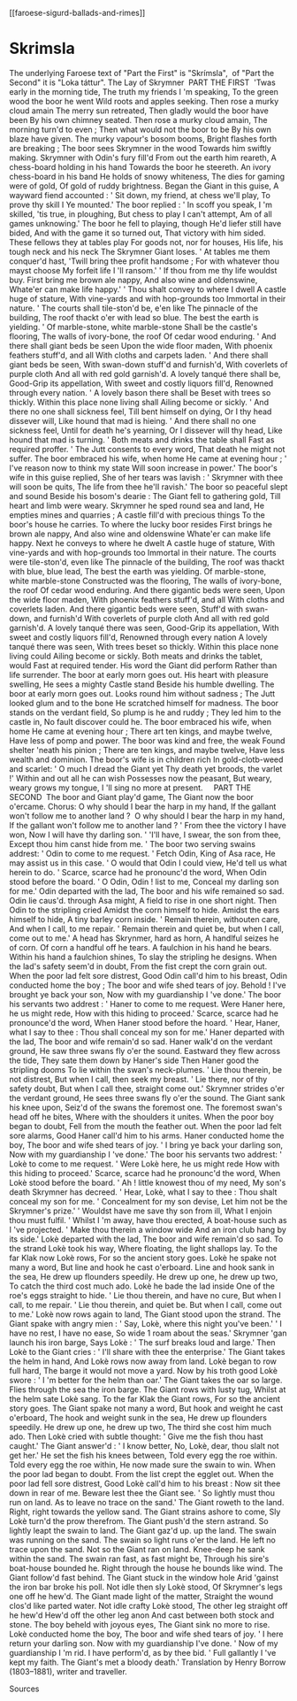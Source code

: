 [[faroese-sigurd-ballads-and-rimes]]
# Skrimsla

The underlying Faroese text of "Part the First" is "Skrímsla",  of "Part the Second" it is "Loka táttur".
The Lay of Skrymner  PART THE FIRST  'Twas early in the morning tide, The truth my friends I 'm speaking, To the green wood the boor he went Wild roots and apples seeking. 
Then rose a murky cloud amain The merry sun retreated, Then gladly would the boor have been By his own chimney seated. 
Then rose a murky cloud amain, The morning turn'd to even ; Then what would not the boor to be By his own blaze have given. 
The murky vapour's bosom booms, Bright flashes forth are breaking ; The boor sees Skrymner in the wood Towards him swiftly making. 
Skrymner with Odin's fury fill'd From out the earth him reareth, A chess-board holding in his hand Towards the boor he steereth. 
An ivory chess-board in his band He holds of snowy whiteness, The dies for gaming were of gold, Of gold of ruddy brightness. 
Began the Giant in this guise, A wayward fiend accounted : ' Sit down, my friend, at chess we'll play, To prove thy skill I Ye mounted.' 
The boor replied : ' In scoff you speak, I 'm skilled, 'tis true, in ploughing, But chess to play I can't attempt, Am of all games unknowing.' 
The boor he fell to playing, though He'd liefer still have bided, And with the game it so turned out, That victory with him sided. 
These fellows they at tables play For goods not, nor for houses, His life, his tough neck and his neck The Skrymner Giant loses. 
' At tables me them conquer'd hast, 'Twill bring thee profit handsome ; For with whatever thou mayst choose My forfeit life I 'll ransom.' 
' If thou from me thy life wouldst buy. First bring me brown ale nappy, And also wine and oldenswine, Whate'er can make life happy.' 
' Thou shalt convey to where I dwell A castle huge of stature, With vine-yards and with hop-grounds too Immortal in their nature. 
' The courts shall tile-ston'd be, e'en like The pinnacle of the building, The roof thackt o'er with lead so blue. The best the earth is yielding. 
' Of marble-stone, white marble-stone Shall be the castle's flooring, The walls of ivory-bone, the roof Of cedar wood enduring. 
' And there shall giant beds be seen Upon the wide floor maden, With phoenix feathers stuff'd, and all With cloths and carpets laden. 
' And there shall giant beds be seen, With swan-down stuff'd and furnish'd, With coverlets of purple cloth And all with red gold garnish'd. 
A lovely tanqué there shall be, Good-Grip its appellation, With sweet and costly liquors fill'd, Renowned through every nation. 
' A lovely bason there shall be Beset with trees so thickly. Within this place none living shall Ailing become or sickly. 
' And there no one shall sickness feel, Till bent himself on dying, Or I thy head dissever will, Like hound that mad is hieing. 
' And there shall no one sickness feel, Until for death he's yearning, Or I dissever will thy head, Like hound that mad is turning. 
' Both meats and drinks the table shall Fast as required proffer. ' The Jutt consents to every word, That death he might not suffer. 
The boor embraced his wife, when home He came at evening hour ; ' I've reason now to think my state Will soon increase in power.' 
The boor's wife in this guise replied, She of her tears was lavish : ' Skrymner with thee will soon be quits, The life from thee he'II ravish.' 
The boor so peaceful slept and sound Beside his bosom's dearie : The Giant fell to gathering gold, Till heart and limb were weary. 
Skrymner he sped round sea and land, He empties mines and quarries ; A castle fill'd with precious things To the boor's house he carries. 
To where the lucky boor resides First brings he brown ale nappy, And also wine and oldenswine Whate'er can make life happy. 
Next he conveys to where he dwelt A castle huge of stature, With vine-yards and with hop-grounds too Immortal in their nature. 
The courts were tile-ston'd, even like The pinnacle of the building, The roof was thackt with blue, blue lead, The best the earth was yielding. 
Of marble-stone, white marble-stone Constructed was the flooring, The walls of ivory-bone, the roof Of cedar wood enduring. 
And there gigantic beds were seen, Upon the wide floor maden, With phoenix feathers stuff'd, and all With cloths and coverlets laden. 
And there gigantic beds were seen, Stuff'd with swan-down, and furnish'd With coverlets of purple cloth And all with red gold garnish'd. 
A lovely tanqué there was seen, Good-Grip its appellation, With sweet and costly liquors fill'd, Renowned through every nation 
A lovely tanqué there was seen, With trees beset so thickly. Within this place none living could Ailing become or sickly. 
Both meats and drinks the tablet, would Fast at required tender. His word the Giant did perform Rather than life surrender. 
The boor at early morn goes out. His heart with pleasure swelling, He sees a mighty Castle stand Beside his humble dwelling. 
The boor at early morn goes out. Looks round him without sadness ; The Jutt looked glum and to the bone He scratched himself for madness. 
The boor stands on the verdant field, So plump is he and ruddy ; They led him to the castle in, No fault discover could he. 
The boor embraced his wife, when home He came at evening hour ; There art ten kings, and maybe twelve, Have less of pomp and power. 
The boor was kind and free, the weak Found shelter 'neath his pinion ; There are ten kings, and maybe twelve, Have less wealth and dominion. 
The boor's wife is in children rich In gold-clotb-weed and scarlet: ' O much I dread the Giant yet Thy death yet broods, the varlet !' 
Within and out all he can wish Possesses now the peasant, But weary, weary grows my tongue, I 'll sing no more at present.    
PART THE SECOND  The boor and Giant play'd game, The Giant now the boor o'ercame. 
Chorus: O why should I bear the harp in my hand, If the gallant won't follow me to another land ?  O why should I bear the harp in my hand, If the gallant won't follow me to another land ? 
' From thee the victory I have won, Now I will have thy darling son. 
' 'I'll have, I swear, the son from thee, Except thou him canst hide from me. ' 
The boor two serving swains addrest: ' Odin to come to me request. 
' Fetch Odin, King of Asa race, He may assist us in this case. 
' O would that Odin I could view, He'd tell us what herein to do. ' 
Scarce, scarce had he pronounc'd the word, When Odin stood before the board. 
' O Odin, Odin ! list to me, Conceal my darling son for me.' 
Odin departed with the lad, The boor and his wife remained so sad. 
Odin lie caus'd. through Asa might, A field to rise in one short night. 
Then Odin to the stripling cried Amidst the corn himself to hide. 
Amidst the ears himself to hide, A tiny barley corn inside. 
' Remain therein, withouten care, And when I call, to me repair. 
' Remain therein and quiet be, but when I call, come out to me.' 
A head has Skrynmer, hard as horn, A handlful seizes he of corn. 
Of corn a handful off he tears. A faulchion in his hand he bears. 
Within his hand a faulchion shines, To slay the stripling he designs. 
When the lad's safety seem'd in doubt, From the fist crept the corn grain out. 
When the poor lad felt sore distrest, Good Odin call'd him to his breast, 
Odin conducted home the boy ; The boor and wife shed tears of joy. 
Behold ! I've brought ye back your son, Now with my guardianship I 've done.' 
The boor his servants two addrest : ' Haner to come to me request. 
Were Haner here, he us might rede, How with this hiding to proceed.' 
Scarce, scarce had he pronounce'd the word, When Haner stood before the hoard. 
' Hear, Haner, what I say to thee : Thou shall conceal my son for me.' 
Haner departed with the lad, The boor and wife remain'd so sad. 
Haner walk'd on the verdant ground, He saw three swans fly o'er the sound. 
Eastward they flew across the tide, They sate them down by Haner's side 
Then Haner good the stripling dooms To lie within the swan's neck-plumes. 
' Lie thou therein, be not distrest, But when I call, then seek my breast. 
' Lie there, nor of thy safety doubt, But when I call thee, straight come out.' 
Skrymner strides o'er the verdant ground, He sees three swans fly o'er the sound. 
The Giant sank his knee upon, Seiz'd of the swans the foremost one. 
The foremost swan's head off he bites, Where with the shoulders it unites. 
When the poor boy began to doubt, Fell from the mouth the feather out. 
When the poor lad felt sore alarms, Good Haner call'd him to his arms. 
Haner conducted home the boy, The boor and wife shed tears of joy. 
' I bring ye back your darling son, Now with my guardianship I 've done.' 
The boor his servants two addrest: ' Lokè to come to me request. 
' Were Lokè here, he us might rede How with this hiding to proceed.' 
Scarce, scarce had he pronounc'd the word, When Lokè stood before the board. 
' Ah ! little knowest thou of my need, My son's death Skrymner has decreed. 
' Hear, Lokè, what I say to thee : Thou shalt conceal my son for me. 
' Concealment for my son devise, Let him not be the Skrymner's prize.' 
' Wouldst have me save thy son from ill, What I enjoin thou must fulfil. 
' Whilst I 'm away, have thou erected, A boat-house such as I 've projected. 
' Make thou therein a window wide And an iron club hang by its side.' 
Lokè departed with the lad, The boor and wife remain'd so sad. 
To the strand Lokè took his way, Where floating, the light shallops lay. 
To the far Klak now Lokè rows, For so the ancient story goes. 
Lokè he spake not many a word, But line and hook he cast o'erboard. 
Line and hook sank in the sea, He drew up flounders speedily. 
He drew up one, he drew up two, To catch the third cost much ado. 
Lokè he bade the lad inside One of the roe's eggs straight to hide. 
' Lie thou therein, and have no cure, But when I call, to me repair. 
' Lie thou therein, and quiet be. But when I call, come out to me.' 
Lokè now rows again to land, The Giant stood upon the strand. 
The Giant spake with angry mien : ' Say, Lokè, where this night you've been.' 
' I have no rest, I have no ease, So wide 1 roam about the seas.' 
Skrymner 'gan launch his iron barge, Says Lokè : ' The surf breaks loud and large.' 
Then Lokè to the Giant cries : ' I'll share with thee the enterprise.' 
The Giant takes the helm in hand, And Lokè rows now away from land. 
Lokè began to row full hard, The barge it would not move a yard. 
Now by his troth good Lokè swore : ' I 'm better for the helm than oar.' 
The Giant takes the oar so large. Flies through the sea the iron barge. 
The Giant rows with lusty tug, Whilst at the helm sate Lokè sang. 
To the far Klak the Giant rows, For so the ancient story goes. 
The Giant spake not many a word, But hook and weight he cast o'erboard, 
The hook and weight sunk in the sea, He drew up flounders speedily. 
He drew up one, he drew up two, The third she cost him much ado. 
Then Lokè cried with subtle thought: ' Give me the fish thou hast caught.' 
The Giant answer'd : ' I know better, No, Lokè, dear, thou slalt not get her.' 
He set the fish his knees between, Told every egg the roe within. 
Told every egg the roe within, He now made sure the swain to win. 
When the poor lad began to doubt. From the list crept the egglet out. 
When the poor lad fell sore distrest, Good Lokè call'd him to his breast : 
Now sit thee down in rear of me. Beware lest thee the Giant see. 
' So lightly must thou run on land. As to leave no trace on the sand.' 
The Giant roweth to the land. Right, right towards the yellow sand. 
The Giant strains ashore to come, Sly Lokè turn'd the prow therefrom. 
The Giant push'd the stern astrand. So lightly leapt the swain to land. 
The Giant gaz'd up. up the land. The swain was running on the sand. 
The swain so light runs o'er the land. He left no trace upon the sand. 
Not so the Giant ran on land. Knee-deep he sank within the sand. 
The swain ran fast, as fast might be, Through his sire's boat-house bounded he. 
Right through the house he bounds like wind. The Giant follow'd fast behind. 
The Giant stuck in the window hole Arid 'gainst the iron bar broke his poll. 
Not idle then sly Lokè stood, Of Skrymner's legs one off he hew'd. 
The Giant made light of the matter, Straight the wound clos'd like parted water. 
Not idle crafty Lokè stood, The other leg straight off he hew'd 
Hew'd off the other leg anon And cast between both stock and stone. 
The boy beheld with joyous eyes, The Giant sink no more to rise. 
Lokè conducted home the boy, The boor and wife shed tears of joy. 
' I here return your darling son. Now with my guardianship I've done. 
' Now of my guardianship I 'm rid. I have perform'd, as by thee bid. 
' Full gallantly I 've kept my faith. The Giant's met a bloody death.' 
Translation by Henry Borrow (1803–1881), writer and traveller.





Sources

